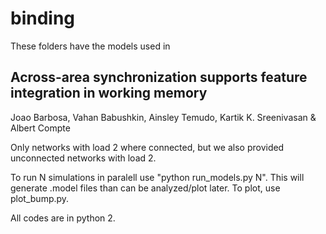 # binding

These folders have the models used in  

## Across-area synchronization supports feature integration in working memory
Joao Barbosa, Vahan Babushkin, Ainsley Temudo, Kartik K. Sreenivasan & Albert Compte

Only networks with load 2 where connected, but we also provided unconnected networks with load 2.

To run N simulations in paralell use "python run_models.py N". This will generate .model files than can be analyzed/plot later. To plot, use plot_bump.py.

All codes are in python 2.
